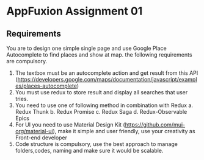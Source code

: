 # AppFuxion Assignment 01

## Requirements

You are to design one simple single page and use Google Place Autocomplete to find places and show at map. the following requirements are compulsory.

1. The textbox must be an autocomplete action and get result from this API (https://developers.google.com/maps/documentation/javascript/examples/places-autocomplete)
2. You must use redux to store result and display all searches that user tries.
3. You need to use one of following method in combination with Redux
   a. Redux Thunk
   b. Redux Promise
   c. Redux Saga
   d. Redux-Observable Epics
4. For UI you need to use Material Design Kit (https://github.com/mui-org/material-ui), make it simple and user friendly, use your creativity as Front-end developer
5. Code structure is compulsory, use the best approach to manage folders,codes, naming and make sure it would be scalable.





